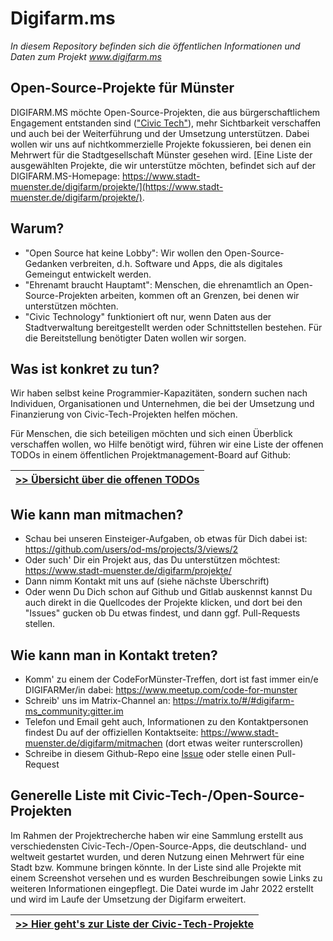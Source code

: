 # Digifarm.ms
*In diesem Repository befinden sich die öffentlichen Informationen und Daten zum Projekt www.digifarm.ms*


## Open-Source-Projekte für Münster

DIGIFARM.MS möchte Open-Source-Projekten, die aus bürgerschaftlichem Engagement entstanden sind (["Civic Tech"](https://de.wikipedia.org/wiki/Civic_Technology)), mehr Sichtbarkeit verschaffen und auch bei der Weiterführung und der Umsetzung unterstützen. Dabei wollen wir uns auf nichtkommerzielle Projekte fokussieren, bei denen ein Mehrwert für die Stadtgesellschaft Münster gesehen wird. [Eine Liste der ausgewählten Projekte, die wir unterstütze möchten, befindet sich auf der DIGIFARM.MS-Homepage: https://www.stadt-muenster.de/digifarm/projekte/](https://www.stadt-muenster.de/digifarm/projekte/).


## Warum? 

* "Open Source hat keine Lobby": Wir wollen den Open-Source-Gedanken verbreiten, d.h. Software und Apps, die als digitales Gemeingut entwickelt werden. 
* "Ehrenamt braucht Hauptamt": Menschen, die ehrenamtlich an Open-Source-Projekten arbeiten, kommen oft an Grenzen, bei denen wir unterstützen möchten. 
* "Civic Technology" funktioniert oft nur, wenn Daten aus der Stadtverwaltung bereitgestellt werden oder Schnittstellen bestehen. Für die Bereitstellung benötigter Daten wollen wir sorgen.  


## Was ist konkret zu tun?

Wir haben selbst keine Programmier-Kapazitäten, sondern suchen nach Individuen, Organisationen und Unternehmen, die bei der Umsetzung und Finanzierung von Civic-Tech-Projekten helfen möchen. 

Für Menschen, die sich beteiligen möchten und sich einen Überblick verschaffen wollen, wo Hilfe benötigt wird, führen wir eine Liste der offenen TODOs in einem öffentlichen Projektmanagement-Board auf Github:

|[&gt;&gt; Übersicht über die offenen TODOs](https://github.com/users/od-ms/projects/3)|
|---|


## Wie kann man mitmachen? 

* Schau bei unseren Einsteiger-Aufgaben, ob etwas für Dich dabei ist: https://github.com/users/od-ms/projects/3/views/2
* Oder such' Dir ein Projekt aus, das Du unterstützen möchtest: https://www.stadt-muenster.de/digifarm/projekte/
* Dann nimm Kontakt mit uns auf (siehe nächste Überschrift)
* Oder wenn Du Dich schon auf Github und Gitlab auskennst kannst Du auch direkt in die Quellcodes der Projekte klicken, und dort bei den "Issues" gucken ob Du etwas findest, und dann ggf. Pull-Requests stellen.  


## Wie kann man in Kontakt treten?

* Komm' zu einem der CodeForMünster-Treffen, dort ist fast immer ein/e DIGIFARMer/in dabei: https://www.meetup.com/code-for-munster
* Schreib' uns im Matrix-Channel an: https://matrix.to/#/#digifarm-ms_community:gitter.im
* Telefon und Email geht auch, Informationen zu den Kontaktpersonen findest Du auf der offiziellen Kontaktseite: https://www.stadt-muenster.de/digifarm/mitmachen (dort etwas weiter runterscrollen)
* Schreibe in diesem Github-Repo eine [Issue](https://github.com/od-ms/digifarm-ms/issues/new) oder stelle einen Pull-Request


## Generelle Liste mit Civic-Tech-/Open-Source-Projekten

Im Rahmen der Projektrecherche haben wir eine Sammlung erstellt aus verschiedensten Civic-Tech-/Open-Source-Apps, die deutschland- und weltweit gestartet wurden, und deren Nutzung einen Mehrwert für eine Stadt bzw. Kommune bringen könnte. In der Liste sind alle Projekte mit einem Screenshot versehen und es wurden Beschreibungen sowie Links zu weiteren Informationen eingepflegt. Die Datei wurde im Jahr 2022 erstellt und wird im Laufe der Umsetzung der Digifarm erweitert. 

|[&gt;&gt; Hier geht's zur Liste der Civic-Tech-Projekte](PROJECTS.md)|
|---|



